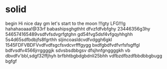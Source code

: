 # solid
begin
Hi
nice day
gm
let's start
to the moon !!!gty
LFG!!!g
hahahaoaaa!@33rf
babashipsghgthht
dfvzfdfvbfghy
23446356g3hy
546574165489vsdfvfsdvgrfgtghn
gd54fvg5dsf4vfgqyhhghh
5s4d65sdfbdbjfs8fgrthh
sljincoasldcvdfvdggh6gkl
1545FDFVBDFVvdfvdfsgcfsvdcvrfffgygg
bxdfgbdfvdfvrfsfsgffgl
bdfvsdfv4566jrrggggjk
sdvsbsdbbgsv dfsjhnfgnggggkh
vb dbvdfv'bbl,sdgf32ffjhyh
brfbhtbgbdgbdnli25bhh
vdfbzdfbzdfbbdbbgbugg
bgfgf
